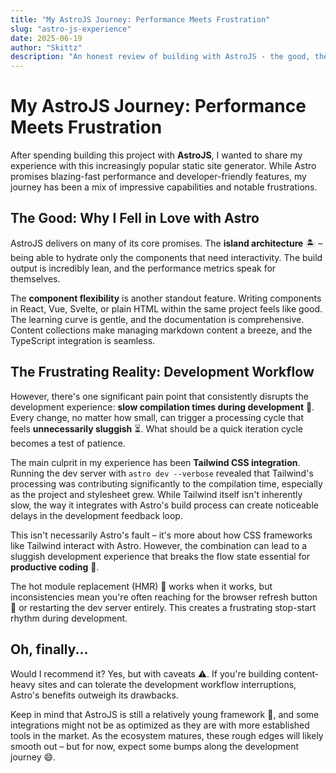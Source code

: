 ```yaml
---
title: "My AstroJS Journey: Performance Meets Frustration"
slug: "astro-js-experience"
date: 2025-06-19
author: "Skittz"
description: "An honest review of building with AstroJS - the good, the bad, and the unexpected."
---
```


# My AstroJS Journey: Performance Meets Frustration

After spending building this project with **AstroJS**, I wanted to share my experience with this increasingly popular static site generator. While Astro promises blazing-fast performance and developer-friendly features, my journey has been a mix of impressive capabilities and notable frustrations.

## The Good: Why I Fell in Love with Astro

AstroJS delivers on many of its core promises. The **island architecture** 🏝️ – being able to hydrate only the components that need interactivity. The build output is incredibly lean, and the performance metrics speak for themselves.

The **component flexibility** is another standout feature. Writing components in React, Vue, Svelte, or plain HTML within the same project feels like good. The learning curve is gentle, and the documentation is comprehensive. Content collections make managing markdown content a breeze, and the TypeScript integration is seamless.

## The Frustrating Reality: Development Workflow

However, there's one significant pain point that consistently disrupts the development experience: **slow compilation times during development** 🐢. Every change, no matter how small, can trigger a processing cycle that feels **unnecessarily sluggish** ⏳. What should be a quick iteration cycle becomes a test of patience.

The main culprit in my experience has been **Tailwind CSS integration**. Running the dev server with `astro dev --verbose` revealed that Tailwind's processing was contributing significantly to the compilation time, especially as the project and stylesheet grew. While Tailwind itself isn't inherently slow, the way it integrates with Astro's build process can create noticeable delays in the development feedback loop.

This isn't necessarily Astro's fault – it's more about how CSS frameworks like Tailwind interact with Astro. However, the combination can lead to a sluggish development experience that breaks the flow state essential for **productive coding** 🚧.

The hot module replacement (HMR) 🔁 works when it works, but inconsistencies mean you're often reaching for the browser refresh button 🔄 or restarting the dev server entirely. This creates a frustrating stop-start rhythm during development.

## Oh, finally...

Would I recommend it? Yes, but with caveats ⚠️. If you're building content-heavy sites and can tolerate the development workflow interruptions, Astro's benefits outweigh its drawbacks.

Keep in mind that AstroJS is still a relatively young framework 🌱, and some integrations might not be as optimized as they are with more established tools in the market. As the ecosystem matures, these rough edges will likely smooth out – but for now, expect some bumps along the development journey 😄.
